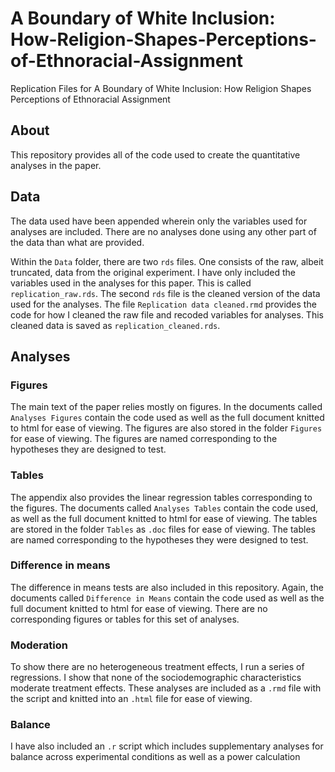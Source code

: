 # A Boundary of White Inclusion: How-Religion-Shapes-Perceptions-of-Ethnoracial-Assignment
Replication Files for A Boundary of White Inclusion: How Religion Shapes Perceptions of Ethnoracial Assignment
## About 
This repository provides all of the code used to create the quantitative analyses in the paper. 
## Data
The data used have been appended wherein only the variables used for analyses are included. There are no analyses done using any other part of the data than what are provided. 

Within the `Data` folder, there are two `rds` files. One consists of the raw, albeit truncated, data from the original experiment. I have only included the variables used in the analyses for this paper. This is called `replication_raw.rds`. The second `rds` file is the cleaned version of the data used for the analyses. The file `Replication data cleaned.rmd` provides the code for how I cleaned the raw file and recoded variables for analyses. This cleaned data is saved as `replication_cleaned.rds`.
## Analyses
### Figures
The main text of the paper relies mostly on figures. In the documents called `Analyses Figures` contain the code used as well as the full document knitted to html for ease of viewing. The figures are also stored in the folder `Figures` for ease of viewing. The figures are named corresponding to the hypotheses they are designed to test. 
### Tables
The appendix also provides the linear regression tables corresponding to the figures. The documents called `Analyses Tables` contain the code used, as well as the full document knitted to html for ease of viewing. The tables are stored in the folder `Tables` as `.doc` files for ease of viewing. The tables are named corresponding to the hypotheses they were designed to test.
### Difference in means
The difference in means tests are also included in this repository. Again, the documents called `Difference in Means` contain the code used as well as the full document knitted to html for ease of viewing. There are no corresponding figures or tables for this set of analyses. 
### Moderation 
To show there are no heterogeneous treatment effects, I run a series of regressions. I show that none of the sociodemographic characteristics moderate treatment effects. These analyses are included as a `.rmd` file with the script and knitted into an `.html` file for ease of viewing. 
### Balance 
I have also included an `.r` script which includes supplementary analyses for balance across experimental conditions as well as a power calculation